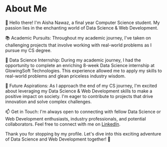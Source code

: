 # About Me

👋 Hello there! I'm Aisha Nawaz, a final year Computer Science student. My passion lies in the enchanting world of Data Science & Web Development.

📚 Academic Pursuits:
Throughout my academic journey, I've taken on challenging projects that involve working with real-world problems as I pursue my CS degree.

💼 Data Science Internship:
During my academic journey, I had the opportunity to complete an enriching 8-week Data Science internship at GlowingSoft Technologies. This experience allowed me to apply my skills to real-world problems and glean priceless industry wisdom.

🌱 Future Aspirations:
As I approach the end of my CS journey, I'm excited about leveraging my Data Science & Web Development skills to make a positive impact on society. I'm eager to contribute to projects that drive innovation and solve complex challenges.

📫 Get in Touch:
I'm always open to connecting with fellow Data Science or Web Development enthusiasts, industry professionals, and potential collaborators. Feel free to connect with me on [LinkedIn](https://www.linkedin.com/in/aisha-n-83bb35a2).

Thank you for stopping by my profile. Let's dive into this exciting adventure of Data Science and Web Development together! 🚀
